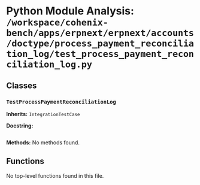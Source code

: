# Python Module Analysis: `/workspace/cohenix-bench/apps/erpnext/erpnext/accounts/doctype/process_payment_reconciliation_log/test_process_payment_reconciliation_log.py`

## Classes

### `TestProcessPaymentReconciliationLog`
**Inherits:** `IntegrationTestCase`


**Docstring:**
```

```

**Methods:**
No methods found.




## Functions

No top-level functions found in this file.
